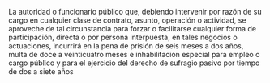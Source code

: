 La autoridad o funcionario público que, debiendo intervenir por razón de su cargo en cualquier clase de contrato, asunto, operación o actividad, se aproveche de tal circunstancia para forzar o facilitarse cualquier forma de participación, directa o por persona interpuesta, en tales negocios o actuaciones, incurrirá en la pena de prisión de seis meses a dos años, multa de doce a veinticuatro meses e inhabilitación especial para empleo o cargo público y para el ejercicio del derecho de sufragio pasivo por tiempo de dos a siete años